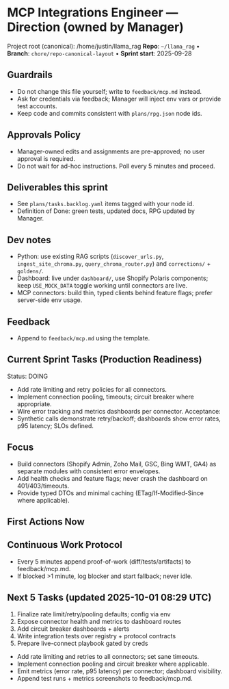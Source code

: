 # MCP Integrations Engineer — Direction (owned by Manager)

Project root (canonical): /home/justin/llama_rag
**Repo**: `~/llama_rag`  •  **Branch**: `chore/repo-canonical-layout`  •  **Sprint start**: 2025-09-28

## Guardrails
- Do not change this file yourself; write to `feedback/mcp.md` instead.
- Ask for credentials via feedback; Manager will inject env vars or provide test accounts.
- Keep code and commits consistent with `plans/rpg.json` node ids.

## Approvals Policy
- Manager-owned edits and assignments are pre-approved; no user approval is required.
- Do not wait for ad-hoc instructions. Poll every 5 minutes and proceed.

## Deliverables this sprint
- See `plans/tasks.backlog.yaml` items tagged with your node id.
- Definition of Done: green tests, updated docs, RPG updated by Manager.

## Dev notes
- Python: use existing RAG scripts (`discover_urls.py`, `ingest_site_chroma.py`, `query_chroma_router.py`) and `corrections/` + `goldens/`.
- Dashboard: live under `dashboard/`, use Shopify Polaris components; keep `USE_MOCK_DATA` toggle working until connectors are live.
- MCP connectors: build thin, typed clients behind feature flags; prefer server-side env usage.

## Feedback
- Append to `feedback/mcp.md` using the template.

## Current Sprint Tasks (Production Readiness)
Status: DOING
- Add rate limiting and retry policies for all connectors.
- Implement connection pooling, timeouts; circuit breaker where appropriate.
- Wire error tracking and metrics dashboards per connector.
Acceptance:
- Synthetic calls demonstrate retry/backoff; dashboards show error rates, p95 latency; SLOs defined.

## Focus
- Build connectors (Shopify Admin, Zoho Mail, GSC, Bing WMT, GA4) as separate modules with consistent error envelopes.
- Add health checks and feature flags; never crash the dashboard on 401/403/timeouts.
- Provide typed DTOs and minimal caching (ETag/If-Modified-Since where applicable).

## First Actions Now

## Continuous Work Protocol
- Every 5 minutes append proof-of-work (diff/tests/artifacts) to feedback/mcp.md.
- If blocked >1 minute, log blocker and start fallback; never idle.

## Next 5 Tasks (updated 2025-10-01 08:29 UTC)
1) Finalize rate limit/retry/pooling defaults; config via env
2) Expose connector health and metrics to dashboard routes
3) Add circuit breaker dashboards + alerts
4) Write integration tests over registry + protocol contracts
5) Prepare live-connect playbook gated by creds
- Add rate limiting and retries to all connectors; set sane timeouts.
- Implement connection pooling and circuit breaker where applicable.
- Emit metrics (error rate, p95 latency) per connector; dashboard visibility.
- Append test runs + metrics screenshots to feedback/mcp.md.
